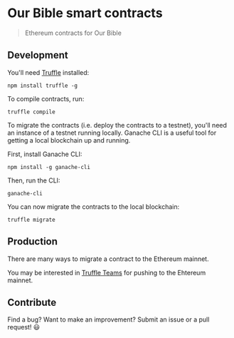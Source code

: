 # Our Bible smart contracts

> Ethereum contracts for Our Bible

## Development

You'll need [Truffle](https://www.trufflesuite.com/truffle) installed:

`npm install truffle -g`

To compile contracts, run:

`truffle compile`

To migrate the contracts (i.e. deploy the contracts to a testnet), you'll need an instance of a testnet running locally. Ganache CLI is a useful tool for getting a local blockchain up and running.

First, install Ganache CLI:

`npm install -g ganache-cli`

Then, run the CLI:

`ganache-cli`

You can now migrate the contracts to the local blockchain:

`truffle migrate`

## Production

There are many ways to migrate a contract to the Ethereum mainnet.

You may be interested in [Truffle Teams](https://www.trufflesuite.com/teams) for pushing to the Ehtereum mainnet.

## Contribute

Find a bug? Want to make an improvement? Submit an issue or a pull request! 😃

